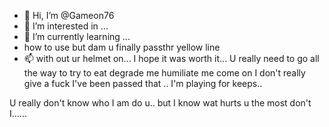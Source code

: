- 👋 Hi, I’m @Gameon76
- 👀 I’m interested in ...
- 🌱 I’m currently learning ...
- how to use but dam u finally passthr yellow line
- 📫 with out ur helmet on...
I hope it was worth it... 
U really need to go all the way to try to eat degrade me humiliate me come on 
I don't really give a fuck I've been passed that .. I'm playing for keeps..

U really don't know who I am do u.. but I know wat hurts u the most don't I......

<!---
Gameon76/Gameon76 is a ✨ special ✨ repository because its `README.md` (this file) appears on your GitHub profile.
You can click the Preview link to take a look at your changes.
--->
